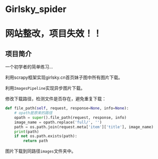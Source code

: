 # Girlsky_spider
# 网站整改，项目失效！！

## 项目简介

一个初学者的简单练习...

利用scrapy框架实现girlsky.cn首页妹子图中所有图片下载。

利用`ImagesPipeline`实现异步图片下载。

修改下载路径，检测文件是否存在，避免重复下载：

```python
def file_path(self, request, response=None, info=None):
    # opath是原来的路径
    opath = super().file_path(request, response, info)
    image_name = opath.replace('full/', '')
    path = os.path.join(request.meta['item']['title'], image_name)
    print(path)
    if not os.path.exists(path):
        return path
```

图片下载到同路径`images`文件夹中。

